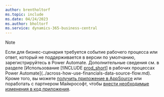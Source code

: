```yaml
---
author: brentholtorf
ms.topic: include
ms.date: 04/24/2023
ms.author: bholtorf
ms.service: dynamics-365-business-central
---
```


> [!NOTE]
> Если для бизнес-сценария требуется событие рабочего процесса или ответ, который не поддерживается в версии по умолчанию, зарегистрируйтесь в Power Automate. Дополнительные сведения см. в разделе [Использование [!INCLUDE [prod_short](prod_short.md)] в рабочих процессах Power Automate](../across-how-use-financials-data-source-flow.md). Кроме того, вы можете [получить приложение в AppSource](https://go.microsoft.com/fwlink/?linkid=2081646) или поработать с партнером Майкрософт, чтобы [внести необходимые изменения в код приложения](/dynamics365/business-central/dev-itpro/developer/devenv-walkthrough-workflow-events-responses).

